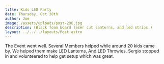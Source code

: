 ```yaml
---
title: Kids LED Party
date: Thursday, Oct 30th
author: Joe
image: /assets/uploads/post-296.jpg
description: (Black foam board laser cut lanterns, and led strips.)
layout: ../../../layouts/Post.astro
---
```


The Event went well. Several Members helped while around 20 kids came by.  We helped them make LED Lanterns, And LED Throwies.  Sergio stopped in and volunteered to help get setup which was great.
